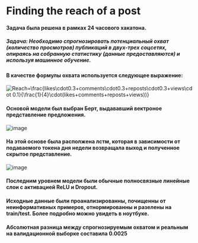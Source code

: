 # Finding the reach of a post

#### Задача была решена в рамках 24 часового хакатона.
##### Задача: Необходимо спрогнозировать потенциальный охват (количество просмотров) публикаций в двух-трех соцсетях, опираясь на собранную статистику (данные предоставляются) и используя машинное обучение.

#### В качестве формулы охвaта используется следующее выражение:
<img src="https://latex.codecogs.com/gif.latex?Reach=\frac{likes\cdot0.3&plus;comments\cdot0.3&plus;reposts\cdot0.3&plus;views\cdot&space;0.1}{\frac{1}{4}\cdot(likes&plus;comments&plus;reposts&plus;views))}" title="Reach=\frac{likes\cdot0.3+comments\cdot0.3+reposts\cdot0.3+views\cdot 0.1}{\frac{1}{4}\cdot(likes+comments+reposts+views))}" />

#### Основой модели был выбран Берт, выдававший вектроное представление предложения.
![image](https://habrastorage.org/webt/oq/nf/ip/oqnfip8zglclubfblimrqvwrdz8.png)
#### На этой основе была располжена лстм, которая в зависимости от подаваемого токена дня недели возвращала выход и полученное скрытое представление.
![image](https://habrastorage.org/web/67b/04f/73b/67b04f73b4c34ba38edfa207e09de07c.png)
#### Последним уровнем модели были обычные полносвязные линейные слои с активацией ReLU и Dropout.

#### Исходные данные были проанализированны, почищенны от неинформативных примеров, отнормированны и разелены на train/test. Более подробно можно увидеть в ноутбуке.

#### Абсолютная разница между спрогнозируемым охватом и реальным на валидационной выборке составила 0.0025


